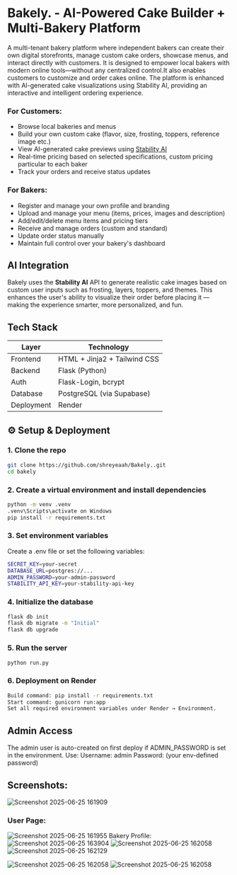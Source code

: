 # Bakely. - AI-Powered Cake Builder + Multi-Bakery Platform

A multi-tenant bakery platform where independent bakers can create their own digital storefronts, manage custom cake orders, showcase menus, and interact directly with customers. It is designed to empower local bakers with modern online tools—without any centralized control.It also enables customers to customize and order cakes online. The platform is enhanced with AI-generated cake visualizations using Stability AI, providing an interactive and intelligent ordering experience.

###  For Customers:
- Browse local bakeries and menus
- Build your own custom cake (flavor, size, frosting, toppers, reference image etc.)
- View AI-generated cake previews using [Stability AI](https://platform.stability.ai/)
- Real-time pricing based on selected specifications, custom pricing particular to each baker
- Track your orders and receive status updates

###  For Bakers:
- Register and manage your own profile and branding
- Upload and manage your  menu (items, prices, images and description)
- Add/edit/delete menu items and pricing tiers
- Receive and manage orders (custom and standard)
- Update order status manually
- Maintain full control over your bakery's dashboard

## AI Integration

Bakely uses the **Stability AI** API to generate realistic cake images based on custom user inputs such as frosting, layers, toppers, and themes. This enhances the user's ability to visualize their order before placing it — making the experience smarter, more personalized, and fun.


##  Tech Stack

| Layer       | Technology                          |
|------------|--------------------------------------|
| Frontend    | HTML + Jinja2 + Tailwind CSS        |
| Backend     | Flask (Python)                      |
| Auth        | Flask-Login, bcrypt                 |
| Database    | PostgreSQL (via Supabase)           |
| Deployment  | Render                              |


## ⚙️ Setup & Deployment

### 1. Clone the repo
```bash
git clone https://github.com/shreyeaah/Bakely..git
cd bakely
```
### 2. Create a virtual environment and install dependencies
```bash
python -m venv .venv
.venv\Scripts\activate on Windows
pip install -r requirements.txt
```
### 3. Set environment variables
Create a .env file or set the following variables:
```bash
SECRET_KEY=your-secret
DATABASE_URL=postgres://...
ADMIN_PASSWORD=your-admin-password
STABILITY_API_KEY=your-stability-api-key
```

### 4. Initialize the database
```bash
flask db init
flask db migrate -m "Initial"
flask db upgrade
```
### 5. Run the server
```bash
python run.py
```
### 6. Deployment on Render
```bash
Build command: pip install -r requirements.txt
Start command: gunicorn run:app
Set all required environment variables under Render → Environment.
```
## Admin Access
The admin user is auto-created on first deploy if ADMIN_PASSWORD is set in the environment. Use:
  Username: admin
  Password: (your env-defined password)

## Screenshots:
![Screenshot 2025-06-25 161909](https://github.com/user-attachments/assets/341cf165-0f87-4efe-a1ce-496c53a341c3)


### User Page:
![Screenshot 2025-06-25 161955](https://github.com/user-attachments/assets/911da5ab-635c-493e-b700-a0f7e9eb04a7)
Bakery Profile:
![Screenshot 2025-06-25 163904](https://github.com/user-attachments/assets/ca3af1e5-aa44-4d75-b48f-fee98084de43)
![Screenshot 2025-06-25 162058](https://github.com/user-attachments/assets/0265befb-23ae-46e9-951f-0b45c75e5c42)
![Screenshot 2025-06-25 162129](https://github.com/user-attachments/assets/4998c05c-d931-4f2d-bd95-1f6e8f18b485)

![Screenshot 2025-06-25 162058](https://github.com/user-attachments/assets/7bd533a5-fd3a-4f43-8aac-57578adf87d9)
![Screenshot 2025-06-25 162058](https://github.com/user-attachments/assets/7bd533a5-fd3a-4f43-8aac-57578adf87d9)

